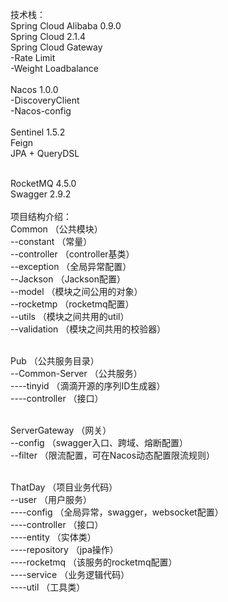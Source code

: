 技术栈：
<br/>
Spring Cloud Alibaba 0.9.0
<br/>
Spring Cloud 2.1.4
<br/>
Spring Cloud Gateway
<br/>
-Rate Limit
<br/>
-Weight Loadbalance
<br/>
<br/>
Nacos 1.0.0
<br/>
-DiscoveryClient
<br/>
-Nacos-config
<br/>
<br/>
Sentinel 1.5.2
<br/>
Feign
<br/>
JPA + QueryDSL
<br/>
<br/>

RocketMQ 4.5.0
<br/>
Swagger 2.9.2
<br/>
<br/>
项目结构介绍：
<br/>
Common （公共模块）
<br/>
--constant （常量）
<br/>
--controller （controller基类）
<br/>
--exception （全局异常配置）
<br/>
--Jackson （Jackson配置）
<br/>
--model （模块之间公用的对象）
<br/>
--rocketmp （rocketmq配置）
<br/>
--utils （模块之间共用的util）
<br/>
--validation （模块之间共用的校验器）
<br/>
<br/>

Pub （公共服务目录）
<br/>
--Common-Server （公共服务）
<br/>
----tinyid （滴滴开源的序列ID生成器）
<br/>
----controller （接口）
<br/>
<br/>

ServerGateway （网关）
<br/>
--config （swagger入口、跨域、熔断配置）
<br/>
--filter （限流配置，可在Nacos动态配置限流规则）
<br/>
<br/>

ThatDay （项目业务代码）
<br/>
--user （用户服务）
<br/>
----config （全局异常，swagger，websocket配置）
<br/>
----controller （接口）
<br/>
----entity （实体类）
<br/>
----repository （jpa操作）
<br/>
----rocketmq （该服务的rocketmq配置）
<br/>
----service （业务逻辑代码）
<br/>
----util （工具类）
<br/>
<br/>

